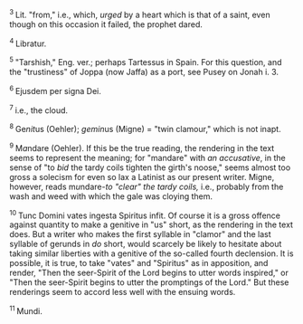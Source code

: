 <body>
 <p><a name="P2111_621192"></a>
 <sup>3 </sup>Lit. "from," i.e., which, <i>urged</i> by a heart which is that of a saint, even though on this occasion it failed, the prophet dared.</p>
 
 <p><a name="P2114_621439"></a>
 <sup>4 </sup>Libratur.</p>
 
 <p><a name="P2118_621550"></a>
 <sup>5 </sup>"Tarshish," Eng. ver.; perhaps Tartessus in Spain. For this question, and the "trustiness" of Joppa (now Jaffa) as a port, see Pusey on Jonah i. 3.</p>
 
 <p><a name="P2120_621749"></a>
 <sup>6 </sup>Ejusdem per signa Dei.</p>
 
 <p><a name="P2125_621957"></a>
 <sup>7 </sup>i.e., the cloud. </p>
 
 <p><a name="P2148_622907"></a>
 <sup>8 </sup>Ge<i>nit</i>us (Oehler); <i>gemin</i>us (Migne) = "twin clamour," which is not inapt.</p>
 
 <p><a name="P2151_623080"></a>
 <sup>9 </sup>M<i>a</i>ndare (Oehler). If this be the true reading, the rendering in the text seems to represent the meaning; for "mandare" with <i>an accusative</i>, in the sense of "to <i>bid</i> the tardy coils tighten the girth's noose," seems almost too gross a solecism for even so lax a Latinist as our present writer. Migne, however, reads m<i>u</i>ndare-<i>to "clear" the tardy coils,</i> i.e., probably from the wash and weed with which the gale was cloying them.</p>
 
 <p><a name="P2193_625295"></a>
 <sup>10 </sup>Tunc Domini vates ingesta Spiritus infit. Of course it is a gross offence against quantity to make a genitive in "us" short, as the rendering in the text does. But a writer who makes the first syllable in "clamor" and the last syllable of gerunds in <i>do</i> short, would scarcely be likely to hesitate about taking similar liberties with a genitive of the so-called fourth declension. It is possible, it is true, to take "vates" and "Spiritus" as in apposition, and render, "Then the seer-Spirit of the Lord begins to utter words inspired," or "Then the seer-Spirit begins to utter the promptings of the Lord." But these renderings seem to accord less well with the ensuing words.</p>
 
 <p><a name="P2196_626030"></a>
 <sup>11 </sup>Mundi.</p>
 
 </body>
